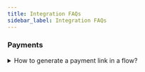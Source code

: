 ```yaml
---
title: Integration FAQs
sidebar_label: Integration FAQs
---
```


### Payments

<details>
 <summary> How to generate a payment link in a flow?
</summary>
 <div>
  <div> <ol>
  <li>Go to <strong>Automation</strong> &gt; <strong>Build</strong> and build a flow for your use case.</li>
  <li>At whichever point of conversation you want the bot to display the payment link, include the integrations node. For that, drag the node connector, go to <strong>Integrations</strong> &gt; select the payment gateway you have integrated.</li>
  <li>In the integrations node fill in the following fields:
    <ul>
      <li><strong>Account name:</strong> Choose the payment gateway account. If you have only one account, the account name is automatically populated. If you have multiple accounts, the first account added is auto-populated. Select the one you want to use at that moment.</li>
      <li><strong>Action:</strong> Choose the action as <b>Generate Payment Link.</b></li>
    </ul>
  </li>
  <li>Fill in the corresponding fields.</li>
  <li>Store the JSON response of the payment node in a variable and <a href="https://docs.yellow.ai/docs/platform_concepts/studio/api/add-api-apinode#display-api-response">display the API response</a> in a <a href="https://docs.yellow.ai/docs/platform_concepts/studio/build/nodes/message-nodes">message</a> node for the users to click the payment link and make a payment.</li>
</ol>

</div>
  <br/>
   </div>
</details>